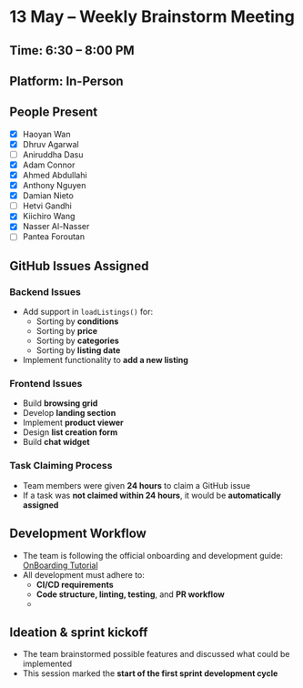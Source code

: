# 13 May – Weekly Brainstorm Meeting

## Time: 6:30 – 8:00 PM  
## Platform: In-Person  

## People Present
- [x] Haoyan Wan  
- [x] Dhruv Agarwal  
- [ ] Aniruddha Dasu  
- [x] Adam Connor  
- [x] Ahmed Abdullahi  
- [x] Anthony Nguyen  
- [x] Damian Nieto  
- [ ] Hetvi Gandhi  
- [x] Kiichiro Wang  
- [x] Nasser Al-Nasser  
- [ ] Pantea Foroutan  

## GitHub Issues Assigned

### Backend Issues
- Add support in `loadListings()` for:
  - Sorting by **conditions**
  - Sorting by **price**
  - Sorting by **categories**
  - Sorting by **listing date**
- Implement functionality to **add a new listing**

### Frontend Issues
- Build **browsing grid**
- Develop **landing section**
- Implement **product viewer**
- Design **list creation form**
- Build **chat widget**



### Task Claiming Process
- Team members were given **24 hours** to claim a GitHub issue
- If a task was **not claimed within 24 hours**, it would be **automatically assigned**


## Development Workflow
- The team is following the official onboarding and development guide:  
  [OnBoarding Tutorial](https://cse110-sp25-group15.github.io/cse110-sp25-group15/tutorial-OnBoarding.html)
- All development must adhere to:
  - **CI/CD requirements**
  - **Code structure, linting, testing**, and **PR workflow**
  - 

## Ideation & sprint kickoff
- The team brainstormed possible features and discussed what could be implemented
- This session marked the **start of the first sprint development cycle**